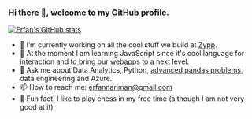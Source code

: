 ### Hi there 👋, welcome to my GitHub profile.

[![Erfan's GitHub stats](https://github-readme-stats.vercel.app/api?username=erfannariman&count_private=true)](https://github.com/anuraghazra/github-readme-stats)

- 🔭 I’m currently working on all the cool stuff we build at [Zypp](https://github.com/orgs/zypp-io).
- 🌱 At the moment I am learning JavaScript since it's cool language for interaction and to bring our [webapps](https://www.zypp.io/solutions) to a next level.
- 💬 Ask me about Data Analytics, Python, [advanced pandas problems](https://stackoverflow.com/users/9081267/erfan?tab=profile), data engineering and Azure.
- 📫 How to reach me: erfannariman@gmail.com
- 🧵 Fun fact: I like to play chess in my free time (although I am not very good at it)


